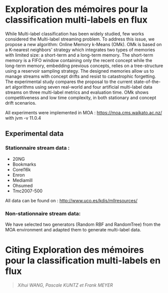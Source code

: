 # Exploration des mémoires pour la classification multi-labels en flux

While Multi-label classification has been widely studied, few works considered the Multi-label streaming problem. To address this issue, we propose a new algorithm: Online Memory k-Means (OMk). OMk is based on a K-nearest neighbors' strategy which integrates two types of memories with limited size: a short-term and a long-term memory. The short-term memory is a FIFO window containing only the recent concept while the long-term memory, embedding previous concepts, relies on a tree-structure using a reservoir sampling strategy. The designed memories allow us to manage streams with concept drifts and resist to catastrophic forgetting. The experimental study compares the proposal to the current state-of-the-art algorithms using seven real-world and four artificial multi-label data streams on three multi-label metrics and evaluation time. OMk shows competitiveness and low time complexity, in both stationary and concept drift scenarios.

All experiments were implemented in MOA : https://moa.cms.waikato.ac.nz/ with jvm -v 11.0.4

## Experimental data
### Stationnaire stream data :
- 20NG
- Bookmarks
- Corel16k
- Enron
- Mediamill
- Ohsumed
- Tmc2007-500

All data can be found on : http://www.uco.es/kdis/mllresources/

### Non-stationnaire stream data:
We have selected two generators (Random RBF and RandomTree) from the MOA environment and adapted them to generate multi-label data. 

# Citing Exploration des mémoires pour la classification multi-labels en flux
> <cite> Xihui WANG, Pascale KUNTZ et Frank MEYER </cite>
